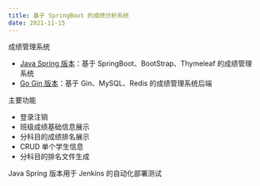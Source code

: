 ```yaml
---
title: 基于 SpringBoot 的成绩分析系统
date: 2021-11-15
---
```


成绩管理系统

- [Java Spring 版本](https://github.com/northboat/Performance-Management/blob/main/java/README.md)：基于 SpringBoot、BootStrap、Thymeleaf 的成绩管理系统
- [Go Gin 版本](https://github.com/northboat/Performance-Management/blob/main/go/README.md)：基于 Gin、MySQL、Redis 的成绩管理系统后端

主要功能

- 登录注销
- 班级成绩基础信息展示
- 分科目的成绩排名展示
- CRUD 单个学生信息
- 分科目的排名文件生成

Java Spring 版本用于 Jenkins 的自动化部署测试
